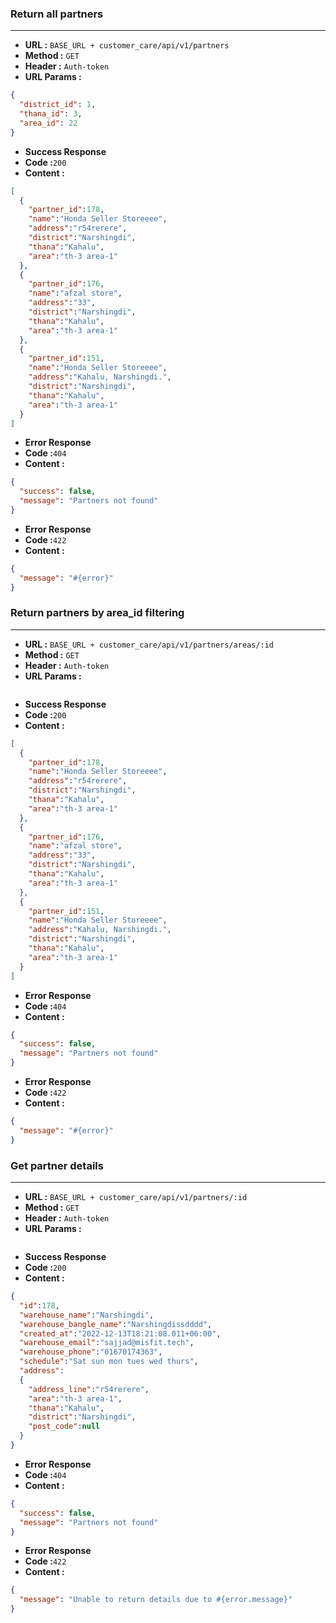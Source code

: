 ### Return all partners
___
* **URL :** `BASE_URL + customer_care/api/v1/partners`
* **Method :** `GET`
* **Header :** `Auth-token`
* **URL Params :**

```json
{
  "district_id": 1,
  "thana_id": 3,
  "area_id": 22
}
```
* **Success Response**
* **Code :**`200`
* **Content :**
```json
[
  {
    "partner_id":178,
    "name":"Honda Seller Storeeee",
    "address":"r54rerere",
    "district":"Narshingdi",
    "thana":"Kahalu",
    "area":"th-3 area-1"
  },
  {
    "partner_id":176,
    "name":"afzal store",
    "address":"33",
    "district":"Narshingdi",
    "thana":"Kahalu",
    "area":"th-3 area-1"
  },
  {
    "partner_id":151,
    "name":"Honda Seller Storeeee",
    "address":"Kahalu, Narshingdi.",
    "district":"Narshingdi",
    "thana":"Kahalu",
    "area":"th-3 area-1"
  }
]
```
* **Error Response**
* **Code :**`404`
* **Content :**
```json
{
  "success": false,
  "message": "Partners not found"
}
```
* **Error Response**
* **Code :**`422`
* **Content :**
```json
{
  "message": "#{error}"
}
```
### Return partners by area_id filtering
___
* **URL :** `BASE_URL + customer_care/api/v1/partners/areas/:id`
* **Method :** `GET`
* **Header :** `Auth-token`
* **URL Params :**

```json
```
* **Success Response**
* **Code :**`200`
* **Content :**
```json
[
  {
    "partner_id":178,
    "name":"Honda Seller Storeeee",
    "address":"r54rerere",
    "district":"Narshingdi",
    "thana":"Kahalu",
    "area":"th-3 area-1"
  },
  {
    "partner_id":176,
    "name":"afzal store",
    "address":"33",
    "district":"Narshingdi",
    "thana":"Kahalu",
    "area":"th-3 area-1"
  },
  {
    "partner_id":151,
    "name":"Honda Seller Storeeee",
    "address":"Kahalu, Narshingdi.",
    "district":"Narshingdi",
    "thana":"Kahalu",
    "area":"th-3 area-1"
  }
]
```
* **Error Response**
* **Code :**`404`
* **Content :**
```json
{
  "success": false,
  "message": "Partners not found"
}
```
* **Error Response**
* **Code :**`422`
* **Content :**
```json
{
  "message": "#{error}"
}
```
### Get partner details
___
* **URL :** `BASE_URL + customer_care/api/v1/partners/:id`
* **Method :** `GET`
* **Header :** `Auth-token`
* **URL Params :**

```json
```
* **Success Response**
* **Code :**`200`
* **Content :**
```json
{
  "id":178,
  "warehouse_name":"Narshingdi",
  "warehouse_bangle_name":"Narshingdissdddd",
  "created_at":"2022-12-13T18:21:08.011+06:00",
  "warehouse_email":"sajjad@misfit.tech",
  "warehouse_phone":"01670174363",
  "schedule":"Sat sun mon tues wed thurs",
  "address":
  {
    "address_line":"r54rerere",
    "area":"th-3 area-1",
    "thana":"Kahalu",
    "district":"Narshingdi",
    "post_code":null
  }
}
```
* **Error Response**
* **Code :**`404`
* **Content :**
```json
{
  "success": false,
  "message": "Partners not found"
}
```
* **Error Response**
* **Code :**`422`
* **Content :**
```json
{
  "message": "Unable to return details due to #{error.message}"
}
```
